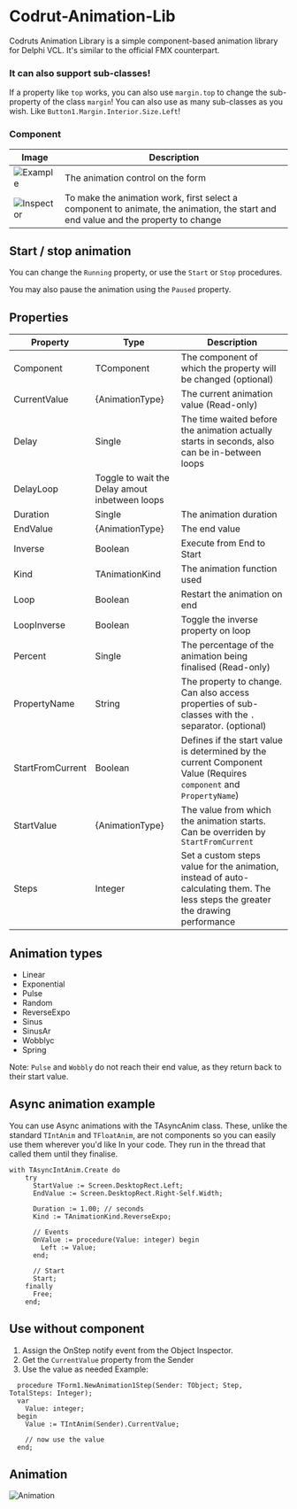 # Codrut-Animation-Lib
Codruts Animation Library is a simple component-based animation library for Delphi VCL. It's similar to the official FMX counterpart.

### It can also support sub-classes!
If a property like `top` works, you can also use `margin.top` to change the sub-property of the class `margin`!
You can also use as many sub-classes as you wish. Like `Button1.Margin.Interior.Size.Left`!

### Component
| Image  | Description |
| ------------- | ------------- |
| ![Example](https://github.com/Codrax/Codrut-Animation-Lib/assets/68193064/c8ee78ec-75bc-4ae8-9f0b-48a0e0a6bbef)  | The animation control on the form  |
| ![Inspector](https://github.com/Codrax/Codrut-Animation-Lib/assets/68193064/1170d366-0a45-46d5-8c34-cd01b52cf747)  | To make the animation work, first select a component to animate, the animation, the start and end value and the property to change  |


## Start / stop animation
You can change the `Running` property, or use the `Start` or `Stop` procedures.

You may also pause the animation using the `Paused` property.

## Properties
| Property  | Type | Description |
| ------------- | ------------- | ------------- |
| Component | TComponent | The component of which the property will be changed (optional) |
| CurrentValue | {AnimationType} | The current animation value (Read-only) |
| Delay | Single | The time waited before the animation actually starts in seconds, also can be in-between loops |
| DelayLoop | Toggle to wait the Delay amout inbetween loops |
| Duration | Single | The animation duration |
| EndValue | {AnimationType} | The end value |
| Inverse | Boolean | Execute from End to Start |
| Kind | TAnimationKind | The animation function used |
| Loop | Boolean | Restart the animation on end |
| LoopInverse | Boolean | Toggle the inverse property on loop |
| Percent | Single | The percentage of the animation being finalised (Read-only) |
| PropertyName | String | The property to change. Can also access properties of sub-classes with the `.` separator. (optional) |
| StartFromCurrent | Boolean | Defines if the start value is determined by the current Component Value (Requires `component` and `PropertyName`) |
| StartValue | {AnimationType} | The value from which the animation starts. Can be overriden by `StartFromCurrent` |
| Steps | Integer | Set a custom steps value for the animation, instead of auto-calculating them. The less steps the greater the drawing performance |

## Animation types
- Linear
- Exponential
- Pulse
- Random
- ReverseExpo
- Sinus
- SinusAr
- Wobblyc
- Spring

Note: `Pulse` and `Wobbly` do not reach their end value, as they return back to their start value.

## Async animation example
You can use Async animations with the TAsyncAnim class. These, unlike the standard `TIntAnim` and `TFloatAnim`, are not components so you can easily use them wherever you'd like In your code. They run in the thread that called them until they finalise.
```
with TAsyncIntAnim.Create do
    try
      StartValue := Screen.DesktopRect.Left;
      EndValue := Screen.DesktopRect.Right-Self.Width;

      Duration := 1.00; // seconds
      Kind := TAnimationKind.ReverseExpo;

      // Events
      OnValue := procedure(Value: integer) begin
        Left := Value;
      end;

      // Start
      Start;
    finally
      Free;
    end;
```

## Use without component
1) Assign the OnStep notify event from the Object Inspector.
2) Get the `CurrentValue` property from the Sender
3) Use the value as needed
Example:
```
  procedure TForm1.NewAnimation1Step(Sender: TObject; Step, TotalSteps: Integer);
  var
    Value: integer;
  begin
    Value := TIntAnim(Sender).CurrentValue;
  
    // now use the value
  end;
```

## Animation
![Animation](https://github.com/Codrax/Codrut-Animation-Lib/assets/68193064/5493e918-ca90-433c-b06d-6845fbc18f2b)
